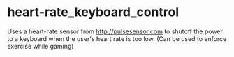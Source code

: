 # heart-rate_keyboard_control
Uses a heart-rate sensor from http://pulsesensor.com to shutoff the power to a keyboard when the user's heart rate is too low. (Can be used to enforce exercise while gaming)
